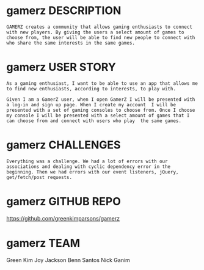 # gamerz DESCRIPTION

	GAMERZ creates a community that allows gaming enthusiasts to connect with new players. By giving the users a select amount of games to choose from, the user will be able to find new people to connect with who share the same interests in the same games.

# gamerz USER STORY

	As a gaming enthusiast, I want to be able to use an app that allows me to find new enthusiasts, according to interests, to play with.
    
    Given I am a GamerZ user, when I open GamerZ I will be presented with a log-in and sign up page. When I create my account  I will be presented with a set of gaming consoles to choose from. Once I choose my console I will be presented with a select amount of games that I can choose from and connect with users who play  the same games.

# gamerz CHALLENGES

    Everything was a challenge. We had a lot of errors with our associations and dealing with cyclic dependency error in the beginning. Then we had errors with our event listeners, jQuery, get/fetch/post requests. 

# gamerz GITHUB REPO

https://github.com/greenkimparsons/gamerz 

# gamerz TEAM

Green Kim
Joy Jackson
Benn Santos
Nick Ganim